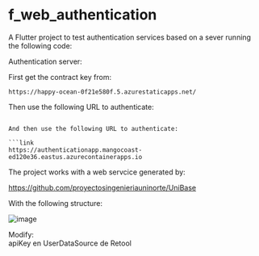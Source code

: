 # f_web_authentication

A Flutter project to test authentication services based on a sever running the following code:

Authentication server:   

First get the contract key from:   
```link
https://happy-ocean-0f21e580f.5.azurestaticapps.net/
```

Then use the following URL to authenticate:

```link

And then use the following URL to authenticate:

```link
https://authenticationapp.mangocoast-ed120e36.eastus.azurecontainerapps.io
```
The project  works with a web servcice generated by:

https://github.com/proyectosingenieriauninorte/UniBase

With the following structure:

![image](https://github.com/augustosalazar/f_web_authentication/assets/4458129/18254697-8d2d-412a-b7b8-a84564e2eaa4)   

Modify:   
apiKey en UserDataSource de Retool   



